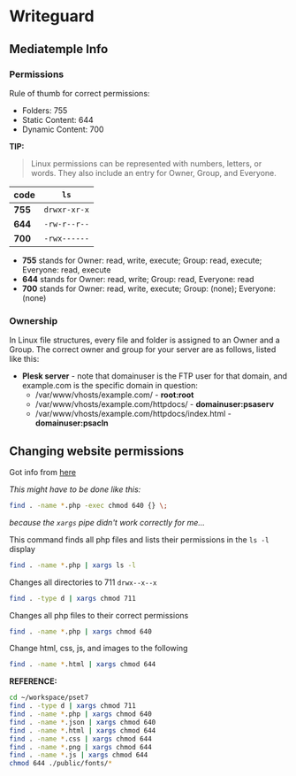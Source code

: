 # Writeguard

## Mediatemple Info

### Permissions

Rule of thumb for correct permissions:

*   Folders: 755
*   Static Content: 644
*   Dynamic Content: 700

**TIP:**
>Linux permissions can be represented with numbers, letters, or words. They also include an entry for Owner, Group, and Everyone.

| code | `ls`  |
|--------|-------|
| **755** | `drwxr-xr-x` |
|  **644** | `-rw-r--r--` |
| **700** | `-rwx------` |

*   **755** stands for Owner: read, write, execute; Group: read, execute; Everyone: read, execute
*   **644** stands for Owner: read, write; Group: read, Everyone: read
*   **700** stands for Owner: read, write, execute; Group: (none); Everyone: (none)

### Ownership

In Linux file structures, every file and folder is assigned to an Owner and a Group. The correct owner and group for your server are as follows, listed like this:

*   **Plesk server** - note that domainuser is the FTP user for that domain, and example.com is the specific domain in question:
    *   /var/www/vhosts/example.com/  - __root:root__
    *   /var/www/vhosts/example.com/httpdocs/ - __domainuser:psaserv__
    *   /var/www/vhosts/example.com/httpdocs/index.html - __domainuser:psacln__


## Changing website permissions

Got info from [here](https://www.reddit.com/r/cs50/comments/5055ti/403_forbidden_permissions_chmod_the_definitive/)

_This might have to be done like this:_

```bash
find . -name *.php -exec chmod 640 {} \;
```
_because the `xargs` pipe didn't work correctly for me..._

This command finds all php files and lists their permissions in the `ls -l` display

```bash
find . -name *.php | xargs ls -l
```
Changes all directories to 711 `drwx--x--x`

```bash
find . -type d | xargs chmod 711
```

Changes all php files to their correct permissions

```bash
find . -name *.php | xargs chmod 640
```

Change html, css, js, and images to the following

```bash
find . -name *.html | xargs chmod 644
```

__REFERENCE:__

```bash
cd ~/workspace/pset7
find . -type d | xargs chmod 711
find . -name *.php | xargs chmod 640
find . -name *.json | xargs chmod 640
find . -name *.html | xargs chmod 644
find . -name *.css | xargs chmod 644
find . -name *.png | xargs chmod 644
find . -name *.js | xargs chmod 644
chmod 644 ./public/fonts/*
```



